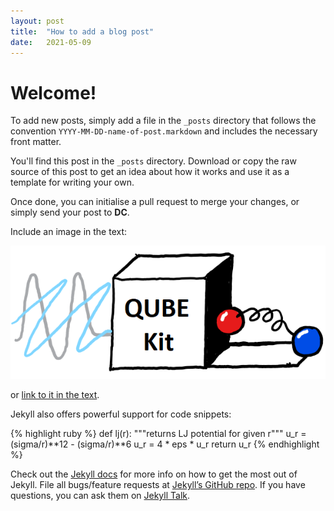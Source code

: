 ```yaml
---
layout: post
title:  "How to add a blog post"
date:   2021-05-09
---
```


# Welcome!

To add new posts, simply add a file in the `_posts` directory that follows the convention `YYYY-MM-DD-name-of-post.markdown` and includes the necessary front matter.

You'll find this post in the `_posts` directory. Download or copy the raw source of this post to get an idea about how it works and use it as a template for writing your own.

Once done, you can initialise a pull request to merge your changes, or simply send your post to **DC**.

Include an image in the text:

![QUBEKit logo](/assets/QuBeKit.png)

or [link to it in the text](/assets/QuBeKit.png).

Jekyll also offers powerful support for code snippets:

{% highlight ruby %}
def lj(r):
    """returns LJ potential for given r"""
    u_r = (sigma/r)**12 - (sigma/r)**6
    u_r = 4 * eps * u_r
    return u_r
{% endhighlight %}

Check out the [Jekyll docs][jekyll-docs] for more info on how to get the most out of Jekyll. File all bugs/feature requests at [Jekyll’s GitHub repo][jekyll-gh]. If you have questions, you can ask them on [Jekyll Talk][jekyll-talk].

[jekyll-docs]: https://jekyllrb.com/docs/home
[jekyll-gh]:   https://github.com/jekyll/jekyll
[jekyll-talk]: https://talk.jekyllrb.com/
